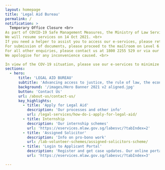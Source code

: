 ```yaml
---
layout: homepage
title: 'Legal Aid Bureau'
permalink: /
notification: >
  Temporary Office Closure <br>
As part of COVID-19 Safe Management Measures, the Ministry of Law Services Centre will be closed for deep cleaning from 12 Oct 2021 to 13 Oct 2021. <br>
We will resume services on 14 Oct 2021. <br>
If you need a helper to assist you to access our e-services, please return when the MinLaw Services Centre is re-opened on 14 Oct 2021. <br>
For submission of documents, please proceed to the mailroom on Level 6. <br>
For all other enquiries, please contact us at 1800 2255 529 or via our online enquiry form at https://go.gov.sg/contactminlaw <br>
We apologise for any inconvenience caused. <br>

In view of the COV-19 situation, please use our e-services to minimize unnecessary visits to the Ministry of Law Services Centre.  If you are an existing applicant, you can send us an <a href="https://eservices.mlaw.gov.sg/enquiry/">online enquiry</a>, make payments and upload your documents online at our <a href="https://eservices.mlaw.gov.sg/labesvc/">Portal</a>.<br>
sections:
  - hero:
      title: 'LEGAL AID BUREAU'
      subtitle: 'Advancing access to justice, the rule of law, the economy and society through policy, law and services.'
      background: '/images/Hero Banner 2021 v2 aligned.jpg'
      button: 'Contact Us'
      url: /about-us/contact-us/
      key_highlights:
        - title: 'Apply for Legal Aid'
          description: 'Our processes and other info'
          url: /legal-services/how-do-i-apply-for-legal-aid/
        - title: Internship
          description: 'Our internship schemes'
          url: 'https://eservices.mlaw.gov.sg/labesvc/?tabIndex=2'
        - title: 'Assigned Solicitor'
          description: 'Info on pro-bono work'
          url: /lab-volunteer-schemes/assigned-solicitors-scheme/
        - title: 'Login to Applicant Portal'
          description: 'Register and get case updates. Our online portal helps you save time.'
          url: 'https://eservices.mlaw.gov.sg/labesvc/?tabIndex=3'

---
```

